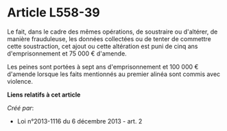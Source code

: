 # Article L558-39

Le fait, dans le cadre des mêmes opérations, de soustraire ou d'altérer, de manière frauduleuse, les données collectées ou de
tenter de commettre cette soustraction, cet ajout ou cette altération est puni de cinq ans d'emprisonnement et 75 000 €
d'amende. 

Les peines sont portées à sept ans d'emprisonnement et 100 000 € d'amende lorsque les faits mentionnés au premier alinéa sont
commis avec violence.

**Liens relatifs à cet article**

_Créé par_:

  - Loi n°2013-1116 du 6 décembre 2013 - art. 2
